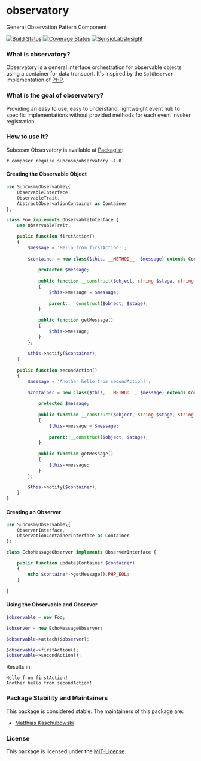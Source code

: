 # observatory
General Observation Pattern Component

[![Build Status](https://travis-ci.org/subcosm/observatory.svg?branch=master)](https://travis-ci.org/subcosm/observatory)
[![Coverage Status](https://coveralls.io/repos/github/subcosm/observatory/badge.svg?branch=master)](https://coveralls.io/github/subcosm/observatory?branch=master)
[![SensioLabsInsight](https://insight.sensiolabs.com/projects/24e183e4-e13d-4128-a844-499110a00718/mini.png)](https://insight.sensiolabs.com/projects/24e183e4-e13d-4128-a844-499110a00718)


### What is observatory?

Observatory is a general interface orchestration for observable
objects using a container for data transport. It's inspired by
the `SplObserver` implementation of [PHP](https://php.net).

### What is the goal of observatory?

Providing an easy to use, easy to understand, lightweight 
event hub to specific implementations without provided 
methods for each event invoker registration.

### How to use it?

Subcosm Observatory is available at [Packagist](https://packagist/subcosm/observatory):

```cli
# composer require subcosm/observatory ~1.0
```

#### Creating the Observable Object

```php
use Subcosm\Observable\{
    ObservableInterface,
    ObservableTrait,
    AbstractObservationContainer as Container
};

class Foo implements ObservableInterface {
    use ObservableTrait;
    
    public function firstAction()
    {
        $message = 'Hello from firstAction!';
    
        $container = new class($this, __METHOD__, $message) extends Container {
            
            protected $message;
            
            public function __construct($object, string $stage, string $message) 
            {
                $this->message = $message;
                
                parent::__construct($object, $stage);
            }
            
            public function getMessage()
            {
                $this->message;
            }
        };
        
        $this->notify($container);
    }
    
    public function secondAction()
    {
        $message = 'Another hello from secondAction!';
            
        $container = new class($this, __METHOD__, $message) extends Container {
            
            protected $message;
            
            public function __construct($object, string $stage, string $message) 
            {
                $this->message = $message;
                
                parent::__construct($object, $stage);
            }
            
            public function getMessage()
            {
                $this->message;
            }
        };
        
        $this->notify($container);
    }
}
```

#### Creating an Observer

```php
use Subcosm\Observable\{
    ObserverInterface,
    ObservationContainerInterface as Container
};

class EchoMessageObserver implements ObserverInterface {
    
    public function update(Container $container)
    {
        echo $container->getMessage().PHP_EOL;
    }
    
}
```

#### Using the Observable and Observer

```php
$observable = new Foo;

$observer = new EchoMessageObserver;

$observable->attach($observer);

$observable->firstAction();
$observable->secondAction();
```

Results in:

```cli
Hello from firstAction!
Another hello from secondAction!

```

### Package Stability and Maintainers

This package is considered stable. The maintainers of this package are:

- [Matthias Kaschubowski](https://github.com/nhlm)

### License

This package is licensed under the [MIT-License](LICENSE).
